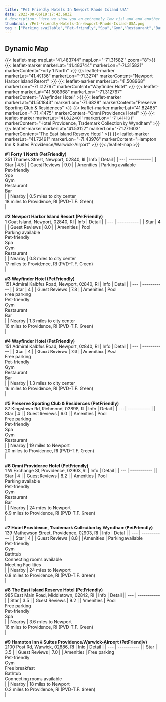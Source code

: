 ```yaml
---
title: "Pet Friendly Hotels In Newport Rhode Island USA"
date: 2023-08-06T19:17:43.683Z
# description: "Here we show you an extremely low risk and and another medium risk approach to earn passive income "
thumbnail: /Pet-Friendly-Hotels-In-Newport-Rhode-Island-USA.png
tag : ["Parking available","Pet-friendly","Spa","Gym","Restaurant","Bar","Pool","Free parking","Bathtub","Connecting rooms available","Meeting Facilities","Free breakfast"]
---
```


## Dynamic Map
{{< leaflet-map  mapLat="41.483744" mapLon="-71.315821" zoom="8">}}
    {{< leaflet-marker markerLat="41.483744" markerLon="-71.315821" markerContent="Forty 1 North" >}}
    {{< leaflet-marker markerLat="41.49136" markerLon="-71.3274" markerContent="Newport Harbor Island Resort" >}}
    {{< leaflet-marker markerLat="41.508968" markerLon="-71.312767" markerContent="Wayfinder Hotel" >}}
    {{< leaflet-marker markerLat="41.508968" markerLon="-71.312767" markerContent="Wayfinder Hotel" >}}
    {{< leaflet-marker markerLat="41.501843" markerLon="-71.6828" markerContent="Preserve Sporting Club & Residences" >}}
    {{< leaflet-marker markerLat="41.82485" markerLon="-71.41475" markerContent="Omni Providence Hotel" >}}
    {{< leaflet-marker markerLat="41.822401" markerLon="-71.414101" markerContent="Hotel Providence, Trademark Collection by Wyndham" >}}
    {{< leaflet-marker markerLat="41.53122" markerLon="-71.271603" markerContent="The East Island Reserve Hotel" >}}
    {{< leaflet-marker markerLat="41.72491" markerLon="-71.43976" markerContent="Hampton Inn & Suites Providence/Warwick-Airport" >}}
{{< /leaflet-map >}}


**#1 Forty 1 North (PetFriendly)**<br>351 Thames Street, Newport, 02840, RI
| Info | Detail |
| --- | ----------- |
| Star | 4.5 |
| Guest Reviews | 9.0 |
| Amenities | Parking available<br>Pet-friendly<br>Spa<br>Gym<br>Restaurant<br>Bar<br> |
| Nearby | 0.5 miles to city center<br>18 miles to Providence, RI (PVD-T.F. Green)<br> |

**#2 Newport Harbor Island Resort (PetFriendly)**<br>1 Goat Island, Newport, 02840, RI
| Info | Detail |
| --- | ----------- |
| Star | 4 |
| Guest Reviews | 8.0 |
| Amenities | Pool<br>Parking available<br>Pet-friendly<br>Spa<br>Gym<br>Restaurant<br> |
| Nearby | 0.8 miles to city center<br>17 miles to Providence, RI (PVD-T.F. Green)<br> |

**#3 Wayfinder Hotel (PetFriendly)**<br>151 Admiral Kalbfus Road, Newport, 02840, RI
| Info | Detail |
| --- | ----------- |
| Star | 4 |
| Guest Reviews | 7.8 |
| Amenities | Pool<br>Free parking<br>Pet-friendly<br>Gym<br>Restaurant<br>Bar<br> |
| Nearby | 1.3 miles to city center<br>16 miles to Providence, RI (PVD-T.F. Green)<br> |

**#4 Wayfinder Hotel (PetFriendly)**<br>151 Admiral Kalbfus Road, Newport, 02840, RI
| Info | Detail |
| --- | ----------- |
| Star | 4 |
| Guest Reviews | 7.8 |
| Amenities | Pool<br>Free parking<br>Pet-friendly<br>Gym<br>Restaurant<br>Bar<br> |
| Nearby | 1.3 miles to city center<br>16 miles to Providence, RI (PVD-T.F. Green)<br> |

**#5 Preserve Sporting Club & Residences (PetFriendly)**<br>87 Kingstown Rd, Richmond, 02898, RI
| Info | Detail |
| --- | ----------- |
| Star | 4 |
| Guest Reviews | 6.0 |
| Amenities | Pool<br>Free parking<br>Pet-friendly<br>Spa<br>Gym<br>Restaurant<br> |
| Nearby | 19 miles to Newport<br>20 miles to Providence, RI (PVD-T.F. Green)<br> |

**#6 Omni Providence Hotel (PetFriendly)**<br>1 W Exchange St, Providence, 02903, RI
| Info | Detail |
| --- | ----------- |
| Star | 4 |
| Guest Reviews | 8.2 |
| Amenities | Pool<br>Parking available<br>Pet-friendly<br>Gym<br>Restaurant<br>Bar<br> |
| Nearby | 24 miles to Newport<br>6.9 miles to Providence, RI (PVD-T.F. Green)<br> |

**#7 Hotel Providence, Trademark Collection by Wyndham (PetFriendly)**<br>139 Mathewson Street, Providence, 02903, RI
| Info | Detail |
| --- | ----------- |
| Star | 4 |
| Guest Reviews | 8.8 |
| Amenities | Parking available<br>Pet-friendly<br>Gym<br>Bathtub<br>Connecting rooms available<br>Meeting Facilities<br> |
| Nearby | 24 miles to Newport<br>6.8 miles to Providence, RI (PVD-T.F. Green)<br> |

**#8 The East Island Reserve Hotel (PetFriendly)**<br>985 East Main Road, Middletown, 02842, RI
| Info | Detail |
| --- | ----------- |
| Star | 3.5 |
| Guest Reviews | 9.2 |
| Amenities | Pool<br>Free parking<br>Pet-friendly<br>Spa<br> |
| Nearby | 3.6 miles to Newport<br>16 miles to Providence, RI (PVD-T.F. Green)<br> |

**#9 Hampton Inn & Suites Providence/Warwick-Airport (PetFriendly)**<br>2100 Post Rd, Warwick, 02886, RI
| Info | Detail |
| --- | ----------- |
| Star | 3.5 |
| Guest Reviews | 7.0 |
| Amenities | Free parking<br>Pet-friendly<br>Gym<br>Free breakfast<br>Bathtub<br>Connecting rooms available<br> |
| Nearby | 18 miles to Newport<br>0.2 miles to Providence, RI (PVD-T.F. Green)<br> |

